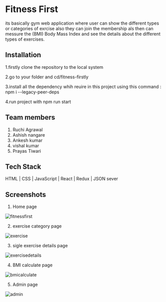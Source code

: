 
# Fitness First

its basically gym web application where user can show the different types or categories of exrcise also they can join the membership als then can messure the (BMI) Body Mass Index and see the details about the different types of exercises.  

## Installation

1.firstly clone the repository to the local system

2.go to your folder and cd/fitness-firstly

3.install all the dependency whih reuire in this project using this command : npm i --legacy-peer-deps

4.run project with npm run start
 
## Team members

1) Ruchi Agrawal
2) Ashish nangare
3) Ankesh kumar
4) vishal kumar
5) Prayas Tiwari

## Tech Stack

HTML | CSS | JavaScript | React | Redux | JSON sever

## Screenshots

1) Home page

![fitnessfirst](https://user-images.githubusercontent.com/112552732/237062340-00c3e17b-dd71-4d7c-9432-203378434860.PNG)

2) exercise category page

![exercise](https://user-images.githubusercontent.com/112552732/237062392-e459354a-a48b-47d4-936c-c31951a5ad26.PNG)

3) sigle exercise details page

![exercisedetails](https://user-images.githubusercontent.com/112552732/237062438-b0571bed-a833-4fb3-8f66-ed1248a93a28.PNG)

4) BMI calculate page

![bmicalculate](https://user-images.githubusercontent.com/112552732/237062501-36673da9-3812-4862-affe-52570431024a.PNG)

5) Admin page

![admin](https://user-images.githubusercontent.com/112552732/237062530-1ffc010d-322a-4294-bfd5-01d0fdf79383.PNG)

